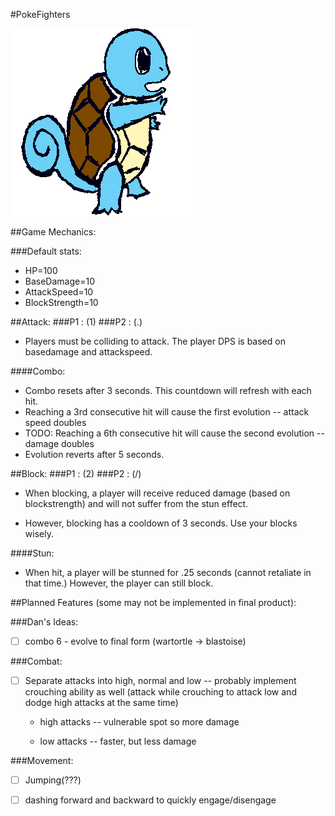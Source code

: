 #PokeFighters

![Image of Squirtle](img/squirtle.png)


##Game Mechanics:

###Default stats:
* HP=100
* BaseDamage=10
* AttackSpeed=10
* BlockStrength=10


##Attack:
###P1 : (1)
###P2 : (.)
* Players must be colliding to attack. The player DPS is based on basedamage and attackspeed.

####Combo:

* Combo resets after 3 seconds. This countdown will refresh with each hit.
* Reaching a 3rd consecutive hit will cause the first evolution -- attack speed doubles
* TODO: Reaching a 6th consecutive hit will cause the second evolution -- damage doubles
* Evolution reverts after 5 seconds.



##Block:
###P1 : (2)
###P2 : (/)

* When blocking, a player will receive reduced damage (based on blockstrength) and will not suffer from the stun effect.

* However, blocking has a cooldown of 3 seconds. Use your blocks wisely.

####Stun:

* When hit, a player will be stunned for .25 seconds (cannot retaliate in that time.) However, the player can still block.




##Planned Features (some may not be implemented in final product):

###Dan's Ideas:

- [ ] combo 6 - evolve to final form (wartortle -> blastoise)

###Combat:

- [ ] Separate attacks into high, normal and low -- probably implement crouching ability as well (attack while crouching to attack low and dodge high attacks at the same time)

    * high attacks -- vulnerable spot so more damage

    * low attacks -- faster, but less damage

###Movement:

- [ ] Jumping(???)

- [ ] dashing forward and backward to quickly engage/disengage